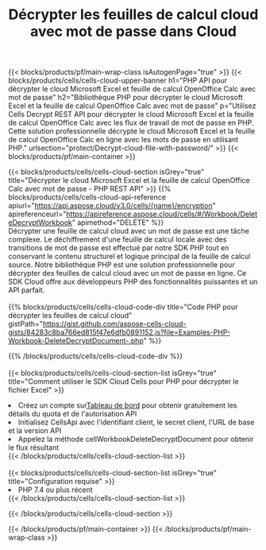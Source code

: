 ﻿---
title:  Décrypter les feuilles de calcul cloud avec mot de passe dans Cloud
description:  Les API et SDK cloud pour Microsoft Excel et OpenOffice Calc déchiffrent avec mot de passe sur les fichiers cloud. Décryptez les feuilles de calcul cloud par le Cells Cloud API. Le SDK prend en charge les types de langages de développement. Ils incluent Android, C#, Go, Java, NodeJS, Perl, PHP, Python, Ruby et Swift.
---
{{< blocks/products/pf/main-wrap-class isAutogenPage="true" >}}
{{< blocks/products/cells/cells-cloud-upper-banner h1="PHP API pour décrypter le cloud Microsoft Excel et feuille de calcul OpenOffice Calc avec mot de passe" h2="Bibliothèque PHP pour décrypter le cloud Microsoft Excel et la feuille de calcul OpenOffice Calc avec mot de passe" p="Utilisez Cells Decrypt REST API pour décrypter le cloud Microsoft Excel et la feuille de calcul OpenOffice Calc avec les flux de travail de mot de passe en PHP. Cette solution professionnelle décrypte le cloud Microsoft Excel et la feuille de calcul OpenOffice Calc en ligne avec les mots de passe en utilisant PHP." urlsection="protect/Decrypt-cloud-file-with-password/" >}}
{{< blocks/products/pf/main-container >}}

{{< blocks/products/cells/cells-cloud-section isGrey="true" title="Décrypter le cloud Microsoft Excel et la feuille de calcul OpenOffice Calc avec mot de passe - PHP REST API" >}}
{{% blocks/products/cells/cells-cloud-api-reference apiurl="https://api.aspose.cloud/v3.0/cells/{name}/encryption" apireferenceurl="https://apireference.aspose.cloud/cells/#/Workbook/DeleteDecryptWorkbook" apimethod="DELETE" %}}
<br/>
Décrypter une feuille de calcul cloud avec un mot de passe est une tâche complexe. Le déchiffrement d'une feuille de calcul locale avec des transitions de mot de passe est effectué par notre SDK PHP tout en conservant le contenu structurel et logique principal de la feuille de calcul source. Notre bibliothèque PHP est une solution professionnelle pour décrypter des feuilles de calcul cloud avec un mot de passe en ligne. Ce SDK Cloud offre aux développeurs PHP des fonctionnalités puissantes et un API parfait.
<br/>
<br/>
{{% blocks/products/cells/cells-cloud-code-div title="Code PHP pour décrypter les feuilles de calcul cloud" gistPath="https://gist.github.com/aspose-cells-cloud-gists/84283c8ba766ed815f47e6dfb0891152.js?file=Examples-PHP-Workbook-DeleteDecryptDocument-.php" %}}
  
{{% /blocks/products/cells/cells-cloud-code-div %}}
<br/>
<br/>
{{< blocks/products/cells/cells-cloud-section-list isGrey="true" title="Comment utiliser le SDK Cloud Cells pour PHP pour décrypter le fichier Excel" >}}
<li> Créez un compte sur<a href="https://dashboard.aspose.cloud/">Tableau de bord</a> pour obtenir gratuitement les détails du quota et de l'autorisation API</li>
<li>Initialisez CellsApi avec l'identifiant client, le secret client, l'URL de base et la version API</li>
<li>Appelez la méthode cellWorkbookDeleteDecryptDocument pour obtenir le flux résultant</li>
{{< /blocks/products/cells/cells-cloud-section-list >}}
<br/>
<br/>
{{< blocks/products/cells/cells-cloud-section-list isGrey="true" title="Configuration requise" >}}
<li>PHP 7.4 ou plus récent</li>
{{< /blocks/products/cells/cells-cloud-section-list >}}

{{< /blocks/products/cells/cells-cloud-section >}}

{{< /blocks/products/pf/main-container >}}
{{< /blocks/products/pf/main-wrap-class >}}
